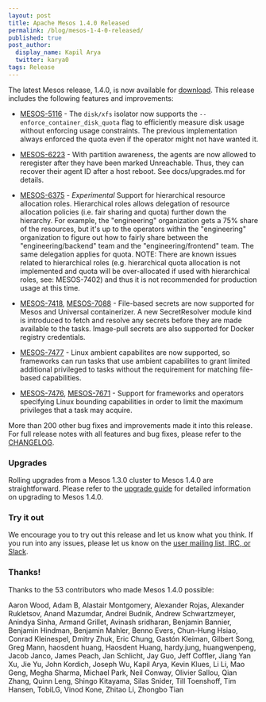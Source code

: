 ```yaml
---
layout: post
title: Apache Mesos 1.4.0 Released
permalink: /blog/mesos-1-4-0-released/
published: true
post_author:
  display_name: Kapil Arya
  twitter: karya0
tags: Release
---
```


The latest Mesos release, 1.4.0, is now available for [download](/downloads). This release includes the following features and improvements:

  * [MESOS-5116](https://issues.apache.org/jira/browse/MESOS-5116) -
  The `disk/xfs` isolator now supports the `--enforce_container_disk_quota` flag
  to efficiently measure disk usage without enforcing usage constraints. The
  previous implementation always enforced the quota even if the operator might
  not have wanted it.

  * [MESOS-6223](https://issues.apache.org/jira/browse/MESOS-6223) -
  With partition awareness, the agents are now allowed to reregister after they
  have been marked Unreachable. Thus, they can recover their agent ID after a
  host reboot. See docs/upgrades.md for details.

  * [MESOS-6375](https://issues.apache.org/jira/browse/MESOS-6375) -
  *Experimental* Support for hierarchical resource
  allocation roles. Hierarchical roles allows delegation of resource
  allocation policies (i.e. fair sharing and quota) further down the
  hierarchy. For example, the "engineering" organization gets a 75%
  share of the resources, but it's up to the operators within the
  "engineering" organization to figure out how to fairly share between
  the "engineering/backend" team and the "engineering/frontend" team.
  The same delegation applies for quota. NOTE: There are known issues
  related to hierarchical roles (e.g. hierarchical quota allocation
  is not implemented and quota will be over-allocated if used with
  hierarchical roles, see: MESOS-7402) and thus it is not recommended
  for production usage at this time.

  * [MESOS-7418](https://issues.apache.org/jira/browse/MESOS-7418),
  [MESOS-7088](https://issues.apache.org/jira/browse/MESOS-7088) -
  File-based secrets are now supported for Mesos and Universal containerizer.
  A new SecretResolver module kind is introduced to fetch and resolve any
  secrets before they are made available to the tasks. Image-pull secrets are
  also supported for Docker registry credentials.

  * [MESOS-7477](https://issues.apache.org/jira/browse/MESOS-7477) -
  Linux ambient capabilites are now supported, so frameworks can run tasks that
  use ambient capabilites to grant limited additional privileged to tasks
  without the requirement for matching file-based capabilities.

  * [MESOS-7476](https://issues.apache.org/jira/browse/MESOS-7476),
  [MESOS-7671](https://issues.apache.org/jira/browse/MESOS-7671) -
  Support for frameworks and operators specifying Linux bounding capabilities in
  order to limit the maximum privileges that a task may acquire.

More than 200 other bug fixes and improvements made it into this release. For full release notes with all features and bug fixes, please refer to the [CHANGELOG](https://git-wip-us.apache.org/repos/asf?p=mesos.git;a=blob_plain;f=CHANGELOG;hb=1.4.0).

### Upgrades

Rolling upgrades from a Mesos 1.3.0 cluster to Mesos 1.4.0 are straightforward. Please refer to the [upgrade guide](/documentation/latest/upgrades/) for detailed information on upgrading to Mesos 1.4.0.

### Try it out

We encourage you to try out this release and let us know what you think.
If you run into any issues, please let us know on the [user mailing list, IRC, or Slack](/community).

### Thanks!

Thanks to the 53 contributors who made Mesos 1.4.0 possible:

Aaron Wood, Adam B, Alastair Montgomery, Alexander Rojas, Alexander Rukletsov, Anand Mazumdar, Andrei Budnik, Andrew Schwartzmeyer, Anindya Sinha, Armand Grillet, Avinash sridharan, Benjamin Bannier, Benjamin Hindman, Benjamin Mahler, Benno Evers, Chun-Hung Hsiao, Conrad Kleinespel, Dmitry Zhuk, Eric Chung, Gastón Kleiman, Gilbert Song, Greg Mann, haosdent huang, Haosdent Huang, hardy.jung, huangwenpeng, Jacob Janco, James Peach, Jan Schlicht, Jay Guo, Jeff Coffler, Jiang Yan Xu, Jie Yu, John Kordich, Joseph Wu, Kapil Arya, Kevin Klues, Li Li, Mao Geng, Megha Sharma, Michael Park, Neil Conway, Olivier Sallou, Qian Zhang, Quinn Leng, Shingo Kitayama, Silas Snider, Till Toenshoff, Tim Hansen, TobiLG, Vinod Kone, Zhitao Li, Zhongbo Tian

